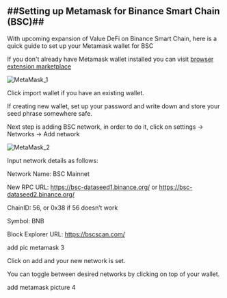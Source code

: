 


##Setting up Metamask for Binance Smart Chain (BSC)##
---
With upcoming expansion of Value DeFi on Binance Smart Chain, here is a quick guide to set up your Metamask wallet for BSC

If you don't already have Metamask wallet installed you can visit [browser extension marketplace](https://chrome.google.com/webstore/detail/metamask/nkbihfbeogaeaoehlefnkodbefgpgknn)

![MetaMask_1](img/MetaMask_1)

Click import wallet if you have an existing wallet.

If creating new wallet, set up your password and write down and store your seed phrase somewhere safe.

Next step is adding BSC network, in order to do it, click on settings -> Networks -> Add network

![MetaMask_2](img/MetaMask_2)

Input network details as follows:

Network Name: BSC Mainnet

New RPC URL: https://bsc-dataseed1.binance.org/ or https://bsc-dataseed2.binance.org/

ChainID: 56, or 0x38 if 56 doesn’t work

Symbol: BNB

Block Explorer URL: https://bscscan.com/

add pic metamask 3

Click on add and your new network is set. 

You can toggle between desired networks by clicking on top of your wallet.

add metamask picture 4
